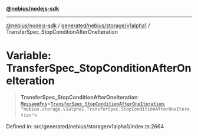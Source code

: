 [**@nebius/nodejs-sdk**](../../../../../README.md)

***

[@nebius/nodejs-sdk](../../../../../README.md) / [generated/nebius/storage/v1alpha1](../README.md) / TransferSpec\_StopConditionAfterOneIteration

# Variable: TransferSpec\_StopConditionAfterOneIteration

> **TransferSpec\_StopConditionAfterOneIteration**: [`MessageFns`](../../../../../runtime/protos/core/interfaces/MessageFns.md)\<[`TransferSpec_StopConditionAfterOneIteration`](../interfaces/TransferSpec_StopConditionAfterOneIteration.md), `"nebius.storage.v1alpha1.TransferSpec.StopConditionAfterOneIteration"`\>

Defined in: src/generated/nebius/storage/v1alpha1/index.ts:2664
